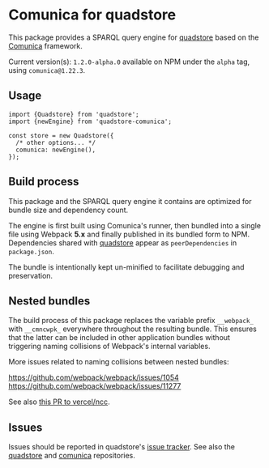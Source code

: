 
# Comunica for quadstore

This package provides a SPARQL query engine for [quadstore][3] based on the
[Comunica][1] framework.

Current version(s): `1.2.0-alpha.0` available on NPM under the `alpha` tag, using `comunica@1.22.3`. 

## Usage

```
import {Quadstore} from 'quadstore';
import {newEngine} from 'quadstore-comunica';

const store = new Quadstore({ 
  /* other options... */ 
  comunica: newEngine(), 
});
```

## Build process

This package and the SPARQL query engine it contains are optimized for bundle
size and dependency count.

The engine is first built using Comunica's runner, then bundled into a single
file using Webpack **5.x** and finally published in its bundled form to NPM. 
Dependencies shared with [quadstore][0] appear as `peerDependencies` in 
`package.json`.

The bundle is intentionally kept un-minified to facilitate debugging and
preservation.

## Nested bundles

The build process of this package replaces the variable prefix `__webpack_` 
with `__cmncwpk_` everywhere throughout the resulting bundle. This ensures
that the latter can be included in other application bundles without 
triggering naming collisions of Webpack's internal variables.

More issues related to naming collisions between nested bundles:

https://github.com/webpack/webpack/issues/1054
https://github.com/webpack/webpack/issues/11277

See also [this PR to vercel/ncc](https://github.com/vercel/ncc/pull/633).

## Issues 

Issues should be reported in quadstore's [issue tracker][2].
See also the [quadstore][0] and [comunica][1] repositories.

[0]: https://github.com/beautifulinteractions/node-quadstore
[1]: https://github.com/comunica/comunica
[2]: https://github.com/beautifulinteractions/node-quadstore/issues
[3]: https://github.com/beautifulinteractions/node-quadstore#optscomunica
